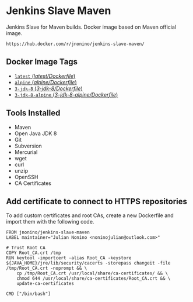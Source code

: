 # Jenkins Slave Maven #

Jenkins Slave for Maven builds. Docker image based on Maven official image.

	https://hub.docker.com/r/jnonino/jenkins-slave-maven/

## Docker Image Tags ##

-	[`latest` (*latest/Dockerfile*)](https://github.com/jnonino/jenkins-slave-maven/blob/master/latest/Dockerfile)
-	[`alpine` (*alpine/Dockerfile*)](https://github.com/jnonino/jenkins-slave-maven/blob/master/alpine/Dockerfile)
-	[`3-jdk-8` (*3-jdk-8/Dockerfile*)](https://github.com/jnonino/jenkins-slave-maven/blob/master/3-jdk-8/Dockerfile)
-	[`3-jdk-8-alpine` (*3-jdk-8-alpine/Dockerfile*)](https://github.com/jnonino/jenkins-slave-maven/blob/master/3-jdk-8-alpine/Dockerfile)

## Tools Installed ##

- Maven
- Open Java JDK 8
- Git
- Subversion
- Mercurial
- wget
- curl
- unzip
- OpenSSH
- CA Certificates

## Add certificate to connect to HTTPS repositories

To add custom certificates and root CAs, create a new Dockerfile and import them with the following code.

	FROM jnonino/jenkins-slave-maven
	LABEL maintainer="Julian Nonino <noninojulian@outlook.com>"

	# Trust Root CA
	COPY Root_CA.crt /tmp
	RUN keytool -importcert -alias Root_CA -keystore ${JAVA_HOME}/jre/lib/security/cacerts -storepass changeit -file /tmp/Root_CA.crt -noprompt && \
		cp /tmp/Root_CA.crt /usr/local/share/ca-certificates/ && \
		chmod 644 /usr/local/share/ca-certificates/Root_CA.crt && \
		update-ca-certificates

	CMD ["/bin/bash"]